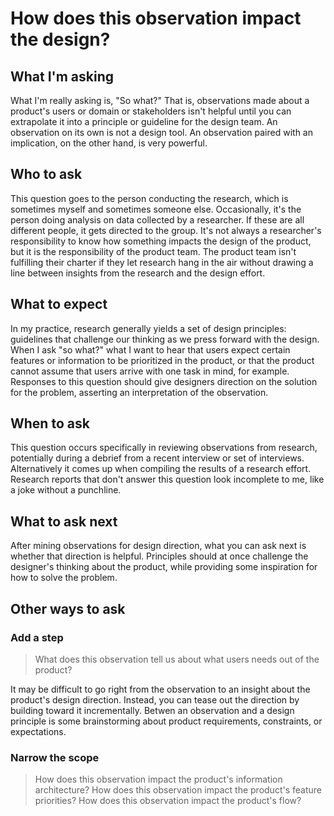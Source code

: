 # How does this observation impact the design?
## What I'm asking
What I'm really asking is, "So what?" That is, observations made about a product's users or domain or stakeholders isn't helpful until you can extrapolate it into a principle or guideline for the design team. An observation on its own is not a design tool. An observation paired with an implication, on the other hand, is very powerful.

## Who to ask
This question goes to the person conducting the research, which is sometimes myself and sometimes someone else. Occasionally, it's the person doing analysis on data collected by a researcher. If these are all different people, it gets directed to the group. It's not always a researcher's responsibility to know how something impacts the design of the product, but it is the responsibility of the product team. The product team isn't fulfilling their charter if they let research hang in the air without drawing a line between insights from the research and the design effort.

## What to expect
In my practice, research generally yields a set of design principles: guidelines that challenge our thinking as we press forward with the design. When I ask "so what?" what I want to hear that users expect certain features or information to be prioritized in the product, or that the product cannot assume that users arrive with one task in mind, for example. Responses to this question should give designers direction on the solution for the problem, asserting an interpretation of the observation.

## When to ask
This question occurs specifically in reviewing observations from research, potentially during a debrief from a recent interview or set of interviews. Alternatively it comes up when compiling the results of a research effort. Research reports that don't answer this question look incomplete to me, like a joke without a punchline.

## What to ask next
After mining observations for design direction, what you can ask next is whether that direction is helpful. Principles should at once challenge the designer's thinking about the product, while providing some inspiration for how to solve the problem.

## Other ways to ask
### Add a step
> What does this observation tell us about what users needs out of the product?

It may be difficult to go right from the observation to an insight about the product's design direction. Instead, you can tease out the direction by building toward it incrementally. Betwen an observation and a design principle is some brainstorming about product requirements, constraints, or expectations.

### Narrow the scope
> How does this observation impact the product's information architecture?
> How does this observation impact the product's feature priorities?
> How does this observation impact the product's flow?

